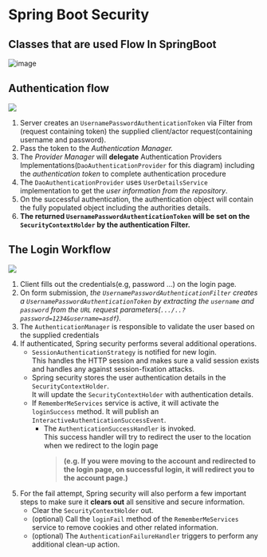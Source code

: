 # Spring Boot Security 


## Classes that are used Flow In SpringBoot
![image](https://user-images.githubusercontent.com/68631186/172057513-293c3b28-5e98-44ad-b83f-84a8c0b21a47.png)



## Authentication flow
![](https://i.imgur.com/aLKSado.png)  
1. Server creates an `UsernamePasswordAuthenticationToken` via Filter from (request containing token) the supplied client/actor request(containing username and password).
2. Pass the token to the *Authentication Manager.*
3. The *Provider Manager* will **delegate** Authentication Providers Implementations(`DaoAuthenticationProvider` for this diagram) including the *authentication token* to complete authentication procedure
4. The `DaoAuthenticationProvider` uses `UserDetailsService` implementation to get the *user information from the repository*.
5. On the successful authentication, the authentication object will contain the fully populated object including the authorities details.
6. **The returned `UsernamePasswordAuthenticationToken` will be set on the `SecurityContextHolder` by the authentication Filter.**

## The Login Workflow
![](https://i.imgur.com/Lv83VUC.png)  
1. Client fills out the credentials(e.g, password ...) on the login page.
2. On form submission, *the `UsernamePasswordAuthenticationFilter` creates a `UsernamePasswordAuthenticationToken` by extracting the `username` and `password` from the `URL` request parameters(`.../..?password=1234&username=asdf`).*
3. The `AuthenticationManager` is responsible to validate the user based on the supplied credentials 
4. If authenticated, Spring security performs several additional operations. 
    - `SessionAuthenticationStrategy` is notified for new login.  
    This handles the HTTP session and makes sure a valid session exists and handles any against session-fixation attacks.
    - Spring security stores the user authentication details in the `SecurityContextHolder`.  
    It will update the `SecurityContextHolder` with authentication details.
    - If `RememberMeServices` service is active, it will activate the `loginSuccess` method. It will publish an `InteractiveAuthenticationSuccessEvent`.
      - The `AuthenticationSuccessHandler` is invoked.  
      This success handler will try to redirect the user to the location when we redirect to the login page
    	> **(e.g. If you were moving to the account and redirected to the login page, on successful login, it will redirect you to the account page.)**
5. For the fail attempt, Spring security will also perform a few important steps to make sure it **clears out** all sensitive and secure information.
    - Clear the `SecurityContextHolder` out.
    - (optional) Call the `loginFail` method of the `RememberMeServices` service to remove cookies and other related information.
    - (optional) The `AuthenticationFailureHandler` triggers to perform any additional clean-up action.
